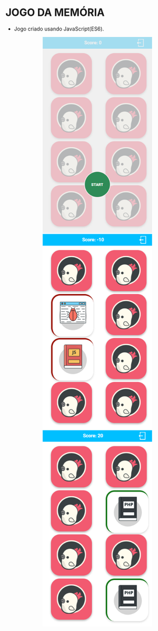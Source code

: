 # JOGO DA MEMÓRIA

- Jogo criado usando JavaScript(ES6).

<p align="center">
<img src="/img/screenjogo.png" width="300">
<img src="/img/screenerro.png" width="300">
<img src="/img/screenacerto.png" width="300">
</p>